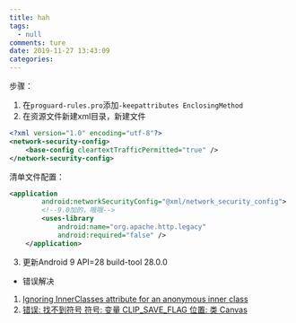 ```yaml
---
title: hah
tags:
  - null
comments: ture
date: 2019-11-27 13:43:09
categories:
---
```


步骤：
1. 在`proguard-rules.pro`添加`-keepattributes EnclosingMethod`
2. 在资源文件新建xml目录，新建文件
```xml
<?xml version="1.0" encoding="utf-8"?>
<network-security-config>
    <base-config cleartextTrafficPermitted="true" />
</network-security-config>
```
清单文件配置：
```xml
<application
        android:networkSecurityConfig="@xml/network_security_config">
        <!--9.0加的，哦哦-->
        <uses-library
            android:name="org.apache.http.legacy"
            android:required="false" />
    </application>
```
3. 更新Android 9 API=28 build-tool 28.0.0


- 错误解决
1. [Ignoring InnerClasses attribute for an anonymous inner class](https://www.jb51.net/article/152672.htm)
2. [错误: 找不到符号 符号:   变量 CLIP_SAVE_FLAG 位置: 类 Canvas](https://blog.csdn.net/caobin_study/article/details/89023554)




